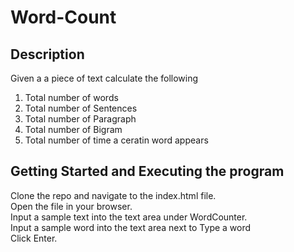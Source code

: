# Word-Count


## Description
Given a a piece of text calculate the following
1. Total number of words
2. Total number of Sentences
3. Total number of Paragraph
4. Total number of Bigram
5. Total number of time a ceratin word appears
## Getting Started and Executing the program
Clone the repo and navigate to the index.html file.\
Open the file in your browser.\
Input a sample text into the text area under WordCounter.\
Input a sample word into the text area next to Type a word\
Click Enter.
